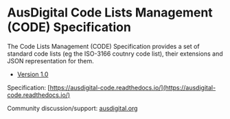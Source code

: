 # AusDigital Code Lists Management (CODE) Specification

The Code Lists Management (CODE) Specification provides a set of standard code lists (eg the ISO-3166 coutnry code list), their extensions and JSON representation for them.

 * [Version 1.0](/docs/1.0/index.md)
 
Specification: [https://ausdigital-code.readthedocs.io/](https://ausdigital-code.readthedocs.io/)

Community discussion/support: [ausdigital.org](http://ausdigital.org)